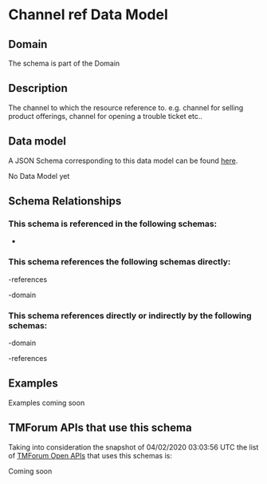 # Channel ref Data Model

## Domain

The  schema is part of the  Domain

## Description

The channel to which the resource reference to. e.g. channel for selling product offerings, channel for opening a trouble ticket etc..

## Data model

A JSON Schema corresponding to this data model can be found
[here](https://github.com/tmforum-rand/schemas/blob/candidates/Common/ChannelRef.schema.json).

No Data Model yet

## Schema Relationships

### This schema is referenced in the following schemas:

-

### This schema references the following schemas directly:

-references

-domain

### This schema references directly or indirectly by the following schemas:

-domain

-references



## Examples

Examples coming soon

## TMForum APIs that use this schema

Taking into consideration the snapshot of 04/02/2020 03:03:56 UTC the list of [TMForum Open APIs](https://www.tmforum.org/open-apis/) that uses this schemas is:

Coming soon